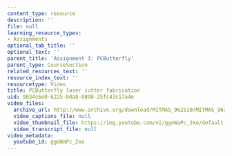 ```yaml
---
content_type: resource
description: ''
file: null
learning_resource_types:
- Assignments
optional_tab_title: ''
optional_text: ''
parent_title: 'Assignment 3: PCButterfly'
parent_type: CourseSection
related_resources_text: ''
resource_index_text: ''
resourcetype: Video
title: PCButterfly laser cutter fabrication
uid: 9034c6e0-6225-b0a8-0898-25fc43c17a4e
video_files:
  archive_url: http://www.archive.org/download/MITMAS_962S10/MITMAS_962S10assn3_pcbutterfly_vid1_300k.mp4
  video_captions_file: null
  video_thumbnail_file: https://img.youtube.com/vi/ggoWaPc_2xo/default.jpg
  video_transcript_file: null
video_metadata:
  youtube_id: ggoWaPc_2xo
---
```

